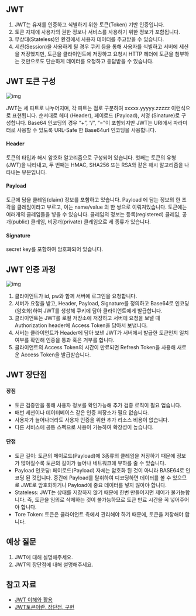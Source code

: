 ## JWT

1. JWT는 유저를 인증하고 식별하기 위한 토큰(Token) 기반 인증입니다.
2. 토큰 자체에 사용자의 권한 정보나 서비스를 사용하기 위한 정보가 포함됩니다.
3. 무상태(Stateless)인 환경에서 사용자 데이터를 주고받을 수 있습니다.
4. 세션(Session)을 사용하게 될 경우 쿠키 등을 통해 사용자를 식별하고 서버에 세션을 저장했지만, 토큰을 클라이언트에 저장하고 요청시 HTTP 헤더에 토큰을 첨부하는 것만으로도 단순하게 데이터를 요청하고 응답받을 수 있습니다.

## JWT 토큰 구성
![img](https://blog.bizspring.co.kr/wp-content/uploads/2023/12/JWT-%EA%B5%AC%EC%A1%B0.png)

JWT는 세 파트로 나누어지며, 각 파트는 점로 구분하여 xxxxx.yyyyy.zzzzz 이런식으로 표현됩니다. 순서대로 헤더 (Header), 페이로드 (Payload), 서명 (Sinature)로 구성합니다.
Base64 인코딩의 경우 “+”, “/”, “=”이 포함되지만 JWT는 URI에서 파라미터로 사용할 수 있도록 URL-Safe 한  Base64url 인코딩을 사용합니다.

#### Header
토큰의 타입과 해시 암호화 알고리즘으로 구성되어 있습니다. 첫째는 토큰의 유형 (JWT)을 나타내고, 두 번째는 HMAC, SHA256 또는 RSA와 같은 해시 알고리즘을 나타내는 부분입니다.
#### Payload
토큰에 담을 클레임(claim) 정보를 포함하고 있습니다. Payload 에 담는 정보의 한 조각을 클레임이라고 부르고, 이는 name/value 의 한 쌍으로 이뤄져있습니다. 토큰에는 여러개의 클레임들을 넣을 수 있습니다.
클레임의 정보는 등록(registered) 클레임, 공개(public) 클레임, 비공개(private) 클레임으로 세 종류가 있습니다.
#### Signature
 secret key를 포함하여 암호화되어 있습니다.

## JWT 인증 과정
![img](https://velog.velcdn.com/images/gimminjae/post/c2ed0742-909b-4cbd-a9ef-0acc69831a03/image.png)
1. 클라이언트가 id, pw와 함께 서버에 로그인을 요청합니다.
2. 서버가 요청을 받고, Header, Payload, Signature를 정의하고 Base64로 인코딩(암호화)하여 JWT를 생성해 쿠키에 담아 클라이언트에게 발급합니다.
3. 클라이언트는 JWT를 로컬 저장소에 저장하고 서버에 요청을 보낼 때 Authorization header에 Access Token을 담아서 보냅니다.
4. 서버는 클라이언트가 Header에 담아 보낸 JWT가 서버에서 발급한 토큰인지 일치 여부를 확인해 인증을 통과 혹은 거부를 합니다.
5. 클라이언트의 Access Token의 시간이 만료되면 Refresh Token을 사용해 새로운 Access Token을 발급받습니다.

## JWT 장단점

#### 장점
- 토큰 검증만을 통해 사용자 정보를 확인가능해 추가 검증 로직이 필요 업습니다.
- 매번 세션이나 데이터베이스 같은 인증 저장소가 필요 없습니다.
- 사용자가 늘어나더라도 사용자 인증을 위한 추가 리소스 비용이 없습니다.
- 다른 서비스에 공통 스펙으로 사용이 가능하여 확장성이 높습니다.

#### 단점
- 토큰 길이: 토큰의 페이로드(Payload)에 3종류의 클레임을 저장하기 때문에 정보가 많아질수록 토큰의 길이가 늘어나 네트워크에 부하를 줄 수 있습니다.
- Payload 인코딩: 페이로드(Payload) 자체는 암호화 된 것이 아니라 BASE64로 인코딩 된 것입니다. 중간에 Payload를 탈취하여 디코딩하면 데이터를 볼 수 있으므로 JWE로 암호화하거나 Payload에 중요 데이터를 넣지 않아야 합니다.
- Stateless: JWT는 상태를 저장하지 않기 때문에 한번 만들어지면 제어가 불가능합니다. 즉, 토큰을 임의로 삭제하는 것이 불가능하므로 토큰 만료 시간을 꼭 넣어주어야 합니다.
- Tore Token: 토큰은 클라이언트 측에서 관리해야 하기 때문에, 토큰을 저장해야 합니다.



## 예상 질문

1. JWT에 대해 설명해주세요.
2. JWT의 장단점에 대해 설명해주세요.

## 참고 자료

<!-- 공부 과정에서 참고한 자료가 있다면, 첨부해주세요-->
<!-- * [자료주제](링크)  -->
- [JWT 이해와 활용](http://www.opennaru.com/opennaru-blog/jwt-json-web-token/)
- [JWT토큰이란, 장단점, 구현]( https://gorokke.tistory.com)